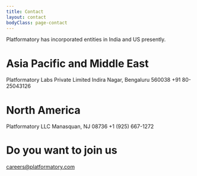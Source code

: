 ```yaml
---
title: Contact
layout: contact
bodyClass: page-contact
---
```


Platformatory has incorporated entities in India and US presently. 

# Asia Pacific and Middle East

Platformatory Labs Private Limited 
Indira Nagar, Bengaluru 560038 
+91 80-25043126

# North America

Platformatory LLC
Manasquan, NJ 08736
+1 (925) 667-1272

# Do you want to join us

careers@platformatory.com

